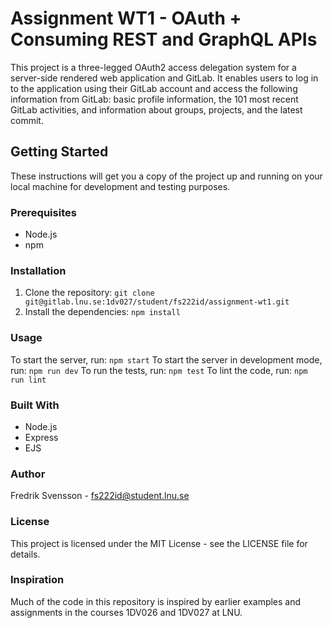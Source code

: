 # Assignment WT1 - OAuth + Consuming REST and GraphQL APIs
This project is a three-legged OAuth2 access delegation system for a server-side rendered web application and GitLab. It enables users to log in to the application using their GitLab account and access the following information from GitLab: basic profile information, the 101 most recent GitLab activities, and information about groups, projects, and the latest commit.

## Getting Started
These instructions will get you a copy of the project up and running on your local machine for development and testing purposes.

### Prerequisites
- Node.js
- npm

### Installation
1. Clone the repository:
`git clone git@gitlab.lnu.se:1dv027/student/fs222id/assignment-wt1.git`
2. Install the dependencies:
`npm install`

### Usage
To start the server, run:
`npm start`
To start the server in development mode, run:
`npm run dev`
To run the tests, run:
`npm test`
To lint the code, run:
`npm run lint`

### Built With
- Node.js
- Express
- EJS

### Author
Fredrik Svensson - fs222id@student.lnu.se

### License
This project is licensed under the MIT License - see the LICENSE file for details.

### Inspiration
Much of the code in this repository is inspired by earlier examples and assignments in the courses 1DV026 and 1DV027 at LNU.